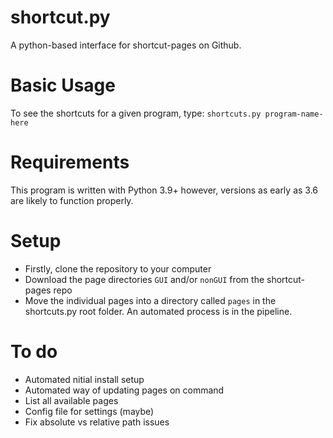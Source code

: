 # shortcut.py
A python-based interface for shortcut-pages on Github.

# Basic Usage
To see the shortcuts for a given program, type:
`shortcuts.py program-name-here`

# Requirements
This program is written with Python 3.9+ however, versions as early as 3.6 are likely to function properly.

# Setup
- Firstly, clone the repository to your computer
- Download the page directories `GUI` and/or `nonGUI` from the shortcut-pages repo
- Move the individual pages into a directory called `pages` in the shortcuts.py root folder.
An automated process is in the pipeline.

# To do
- Automated nitial install setup
- Automated way of updating pages on command
- List all available pages
- Config file for settings (maybe)
- Fix absolute vs relative path issues
